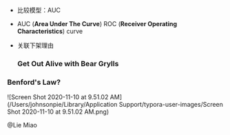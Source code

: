 * 比较模型：AUC

* AUC (**Area Under The Curve**) ROC (**Receiver Operating Characteristics**) curve

* 关联下架理由

  

  ### Get Out Alive with Bear Grylls



### Benford's Law?

![Screen Shot 2020-11-10 at 9.51.02 AM](/Users/johnsonpie/Library/Application Support/typora-user-images/Screen Shot 2020-11-10 at 9.51.02 AM.png)

@Lie Miao

